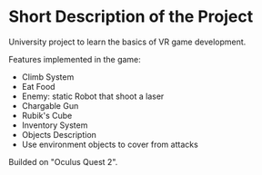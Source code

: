 # Short Description of the Project
University project to learn the basics of VR game development.

Features implemented in the game:
- Climb System
- Eat Food
- Enemy: static Robot that shoot a laser
- Chargable Gun
- Rubik's Cube
- Inventory System
- Objects Description
- Use environment objects to cover from attacks

Builded on "Oculus Quest 2".
